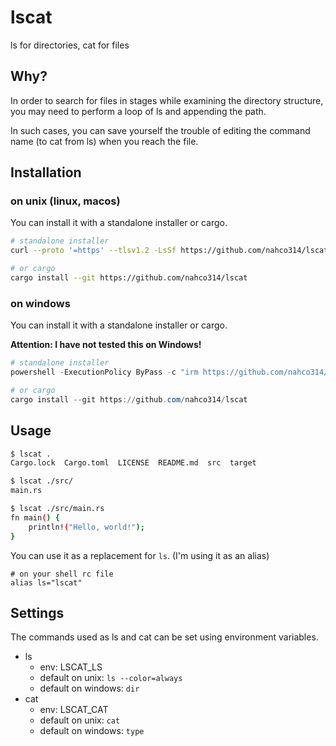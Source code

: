 # lscat

ls for directories, cat for files

## Why?

In order to search for files in stages while examining the directory structure, you may need to perform a loop of ls and appending the path.

In such cases, you can save yourself the trouble of editing the command name (to cat from ls) when you reach the file.

## Installation

### on unix (linux, macos)

You can install it with a standalone installer or cargo.

```bash
# standalone installer
curl --proto '=https' --tlsv1.2 -LsSf https://github.com/nahco314/lscat/releases/latest/download/lscat-installer.sh | sh

# or cargo
cargo install --git https://github.com/nahco314/lscat
```

### on windows

You can install it with a standalone installer or cargo.

**Attention: I have not tested this on Windows!**

```powershell
# standalone installer
powershell -ExecutionPolicy ByPass -c "irm https://github.com/nahco314/lscat/releases/latest/download/lscat-installer.ps1 | iex"

# or cargo
cargo install --git https://github.com/nahco314/lscat
```

## Usage

```bash
$ lscat .
Cargo.lock  Cargo.toml  LICENSE  README.md  src  target

$ lscat ./src/
main.rs

$ lscat ./src/main.rs
fn main() {
    println!("Hello, world!");
}
```

You can use it as a replacement for `ls`. (I'm using it as an alias)

```shell
# on your shell rc file
alias ls="lscat"
```

## Settings

The commands used as ls and cat can be set using environment variables.

- ls
  - env: LSCAT_LS
  - default on unix: `ls --color=always`
  - default on windows: `dir`
- cat
  - env: LSCAT_CAT
  - default on unix: `cat`
  - default on windows: `type`
